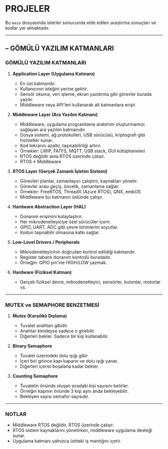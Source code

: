 # PROJELER

Bu `main` dosyasında isterler sonucunda elde edilen araştırma sonuçları ve kodlar yer almaktadır.

---

## – GÖMÜLÜ YAZILIM KATMANLARI

### GÖMÜLÜ YAZILIM KATMANLARI

1. **Application Layer (Uygulama Katmanı)**  
   - En üst katmandır.  
   - Kullanıcının isteğini yerine getirir.  
   - Sensör okuma, veri işleme, ekran yazdırma gibi görevler burada yazılır.  
   - Middleware veya API'leri kullanarak alt katmanlara erişir.

2. **Middleware Layer (Ara Yazılım Katmanı)**  
   - Middleware, uygulama programlama arabirimi oluşturmamızı sağlayan ara yazılım katmanıdır.  
   - Dosya sistemi, ağ protokolleri, USB sürücüsü, kriptografi gibi hizmetler sunar.  
   - Kod tekrarını azaltır, taşınabilirliği artırır.  
   - Örnekler: LWIP, FATFS, MQTT, USB stack, GUI kütüphaneleri  
   - RTOS değildir ama RTOS üzerinde çalışır.  
   - RTOS ≠ Middleware

3. **RTOS Layer (Gerçek Zamanlı İşletim Sistemi)**  
   - Görevleri planlar, zamanlayıcı çalıştırır, kaynakları yönetir.  
   - Görevler arası geçiş, öncelik, zamanlama sağlar.  
   - Örnekler: FreeRTOS, ThreadX (Azure RTOS), QNX, embOS  
   - Middleware bu katmanın üstünde çalışır.

4. **Hardware Abstraction Layer (HAL)**  
   - Donanım erişimini kolaylaştırır.  
   - Her mikrodenetleyiciye özel sürücüler içerir.  
   - GPIO, UART, ADC gibi çevre birimlerini soyutlar.  
   - Kodun taşınabilir olmasına katkı sağlar.

5. **Low-Level Drivers / Peripherals**  
   - Mikrodenetleyicinin doğrudan kontrol edildiği katmandır.  
   - Register tabanlı donanım kontrolü buradadır.  
   - Örneğin: GPIO pin'ine HIGH/LOW yazmak.

6. **Hardware (Fiziksel Katman)**  
   - Gerçek fiziksel devre, mikrodenetleyici, sensörler, butonlar, motorlar vs.

---

### MUTEX ve SEMAPHORE BENZETMESİ

1. **Mutex (Karşılıklı Dışlama)**  
   - Tuvalet anahtarı gibidir.  
   - Anahtar kimdeyse sadece o girebilir.  
   - Diğerleri bekler. Sadece bir kişi kullanabilir.

2. **Binary Semaphore**  
   - Tuvalet üzerindeki dolu ışığı gibir  
   - İçeri biri girince kapı kapanır ve dolu ışığı yanar.  
   - Diğerleri içerisi boşalana kadar bekler.

3. **Counting Semaphore**  
   - Tuvaletin önünde oluşan sıradaki kişi sayısını belirler.  
   - Örneğin kapının önünde 3 kişi aynı anda bekleyebilir.  
   - Bekleyen sayısı semafor sayısıdır.

---

### NOTLAR

- Middleware RTOS değildir, RTOS üzerinde çalışır.  
- RTOS sistem kaynaklarını yönetirken, middleware uygulama desteği sunar.  
- Uygulama katmanı yalnızca üstteki iş mantığını içerir.
